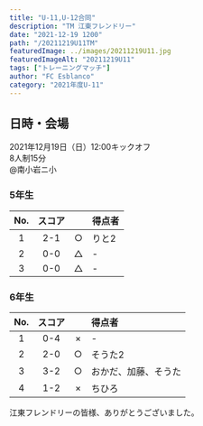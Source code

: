 ```yaml
---
title: "U-11,U-12合同"
description: "TM 江東フレンドリー"
date: "2021-12-19 1200"
path: "/20211219U11TM"
featuredImage: ../images/20211219U11.jpg
featuredImageAlt: "20211219U11"
tags: ["トレーニングマッチ"]
author: "FC Esblanco"
category: "2021年度U-11"
---
```


## 日時・会場

2021年12月19日（日）12:00キックオフ   
8人制15分   
@南小岩ニ小

### 5年生

| No.| スコア |   | 得点者  |
|:--:|:------:|:-:|:--------|
| 1  | 2-1    | ○ |りと2 |
| 2  | 0-0    | △ |- |
| 3  | 0-0    | △ |- |

### 6年生

| No.| スコア |   | 得点者  |
|:--:|:------:|:-:|:--------|
| 1  | 0-4    | × |- |
| 2  | 2-0    | ○ |そうた2 |
| 3  | 3-2    | ○ |おかだ、加藤、そうた |
| 4  | 1-2    | × |ちひろ |

江東フレンドリーの皆様、ありがとうございました。
